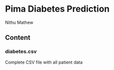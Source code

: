 # Pima Diabetes Prediction
Nithu Mathew

## Content

### diabetes.csv
Complete CSV file with all patient data


